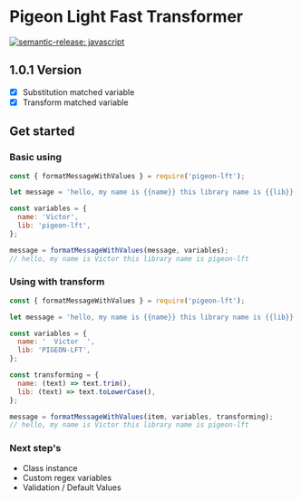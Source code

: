 # Pigeon Light Fast Transformer

[![semantic-release: javascript](https://img.shields.io/badge/semantic--release-javascript-e10079?logo=semantic-release)](https://github.com/semantic-release/semantic-release)

## 1.0.1 Version

- [x] Substitution matched variable
- [x] Transform matched variable

## Get started

### Basic using

```javascript
const { formatMessageWithValues } = require('pigeon-lft');

let message = 'hello, my name is {{name}} this library name is {{lib}}';

const variables = {
  name: 'Victor',
  lib: 'pigeon-lft',
};

message = formatMessageWithValues(message, variables);
// hello, my name is Victor this library name is pigeon-lft
```

### Using with transform

```javascript
const { formatMessageWithValues } = require('pigeon-lft');

let message = 'hello, my name is {{name}} this library name is {{lib}}';

const variables = {
  name: '  Victor  ',
  lib: 'PIGEON-LFT',
};

const transforming = {
  name: (text) => text.trim(),
  lib: (text) => text.toLowerCase(),
};

message = formatMessageWithValues(item, variables, transforming);
// hello, my name is Victor this library name is pigeon-lft
```

### Next step's

- Class instance
- Custom regex variables
- Validation / Default Values
